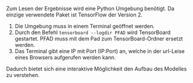 Zum Lesen der Ergebnisse wird eine Python Umgebung benötigt. Da einzige verwendete Paket ist TensorFlow der Version 2.
1. Die Umgebung muss in einem Terminal geöffnet werden.
2. Durch den Befehl ```tensorboard --logdir PFAD``` wird TensorBoard gestartet.
PFAD muss mit dem Pad zum TensorBoard-Ordner ersetzt werden.
3. Das Terminal gibt eine IP mit Port (IP:Port) an, welche in der url-Leise eines Browsers aufgerufen werden kann.

Dadurch bietet sich eine interaktive Möglichkeit den Aufbau des Modelles zu verstehen.

